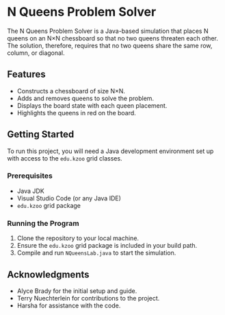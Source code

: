 # N Queens Problem Solver

The N Queens Problem Solver is a Java-based simulation that places N queens on an N×N chessboard so that no two queens threaten each other. The solution, therefore, requires that no two queens share the same row, column, or diagonal.

## Features

- Constructs a chessboard of size N×N.
- Adds and removes queens to solve the problem.
- Displays the board state with each queen placement.
- Highlights the queens in red on the board.

## Getting Started

To run this project, you will need a Java development environment set up with access to the `edu.kzoo` grid classes.

### Prerequisites

- Java JDK
- Visual Studio Code (or any Java IDE)
- `edu.kzoo` grid package

### Running the Program

1. Clone the repository to your local machine.
2. Ensure the `edu.kzoo` grid package is included in your build path.
3. Compile and run `NQueensLab.java` to start the simulation.

## Acknowledgments

- Alyce Brady for the initial setup and guide.
- Terry Nuechterlein for contributions to the project.
- Harsha for assistance with the code.


 
